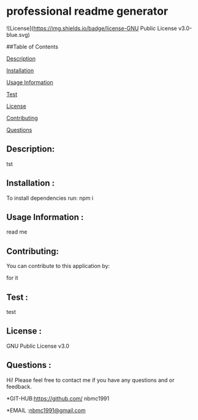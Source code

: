 # professional readme generator

  ![License](https://img.shields.io/badge/license-GNU Public License v3.0-blue.svg)


##Table of Contents


[Description](#description)


[Installation](#installation)

[Usage Information](#usage)


[Test](#test)


[License](#license)


[Contributing](#contributing)


[Questions](#questions)



## Description:

tst

## Installation :

To install dependencies run:
npm i

## Usage Information :

read me

## Contributing: 

You can contribute to this application by:

for it

## Test :


test

## License :

 GNU Public License v3.0


## Questions :
Hi! 
Please feel free to contact me if you have any questions and     or feedback.


*GIT-HUB:https://github.com/ nbmc1991

*EMAIL :nbmc1991@gmail.com
  

